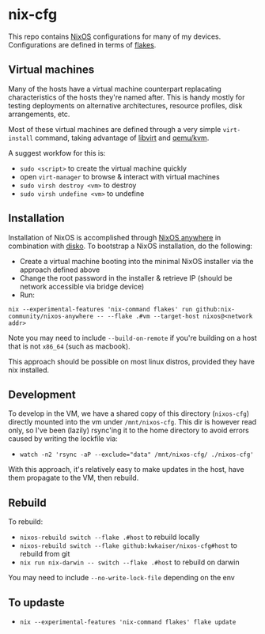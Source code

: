 # nix-cfg

This repo contains [NixOS](https://nixos.org/) configurations for many of my devices. Configurations are defined in terms of [flakes](https://nixos.wiki/wiki/Flakes).

## Virtual machines

Many of the hosts have a virtual machine counterpart replacating characteristics of the hosts they're named after. This is handy mostly for testing deployments on alternative architectures, resource profiles, disk arrangements, etc.

Most of these virtual machines are defined through a very simple `virt-install` command, taking advantage of [libvirt](https://wiki.archlinux.org/title/Libvirt) and [qemu/kvm](https://wiki.archlinux.org/title/QEMU).

A suggest workfow for this is:

- `sudo <script>` to create the virtual machine quickly
- open `virt-manager` to browse & interact with virtual machines
- `sudo virsh destroy <vm>` to destroy
- `sudo virsh undefine <vm>` to undefine

## Installation

Installation of NixOS is accomplished through [NixOS anywhere](https://github.com/nix-community/nixos-anywhere) in combination with [disko](https://github.com/nix-community/disko). To bootstrap a NixOS installation, do the following:

- Create a virtual machine booting into the minimal NixOS installer via the approach defined above
- Change the root password in the installer & retrieve IP (should be network accessible via bridge device)
- Run:

`nix --experimental-features 'nix-command flakes' run github:nix-community/nixos-anywhere -- --flake .#vm --target-host nixos@<network addr>`

Note you may need to include `--build-on-remote` if you're building on a host that is not `x86_64` (such as macbook).

This approach should be possible on most linux distros, provided they have nix installed.

## Development

To develop in the VM, we have a shared copy of this directory (`nixos-cfg`) directly mounted into the vm under `/mnt/nixos-cfg`. This dir is however read only, so I've been (lazily) rsync'ing it to the home directory to avoid errors caused by writing the lockfile via:

- `watch -n2 'rsync -aP --exclude="data" /mnt/nixos-cfg/ ./nixos-cfg'`

With this approach, it's relatively easy to make updates in the host, have them propagate to the VM, then rebuild.

## Rebuild

To rebuild:

- `nixos-rebuild switch --flake .#host` to rebuild locally
- `nixos-rebuild switch --flake github:kwkaiser/nixos-cfg#host` to rebuild from git
- `nix run nix-darwin -- switch --flake .#host` to rebuild on darwin

You may need to include `--no-write-lock-file` depending on the env

## To updaste

- `nix --experimental-features 'nix-command flakes' flake update`
